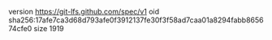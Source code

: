 version https://git-lfs.github.com/spec/v1
oid sha256:17afe7ca3d68d793afe0f3912137fe30f3f58ad7caa01a8294fabb865674cfe0
size 1919
